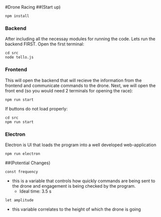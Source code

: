 #Drone Racing 
##(Start up)
```
npm install
```
### Backend
After including all the necessay modules for running the code. Lets run the backend FIRST. Open the first terminal:

```
cd src
node tello.js
```

### Frontend
This will open the backend that will recieve the information from the frontend and communicate commands to the drone.  Next, we will open the front end (so you would need 2 terminals for opening the race):

``` 
npm run start
```

If buttons do not load properly:

```
cd src
npm run start
```
### Electron
Electron is UI that loads the program into a well developed web-application

```
npm run electron
```


##(Potential Changes)

```
const frequency
```
+ this is a variable that controls how quickly commands are being sent to the drone and engagement is being checked by the program.
	+ Ideal time: 3.5 s

```
let amplitude
```
+ this variable correlates to the height of which the drone is going